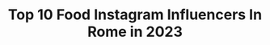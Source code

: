 ---
title: Top 10 Food Instagram Influencers In Rome in 2023
description: >-
  Find top food Instagram influencers in Rome in 2023. Most popular hashtags: #food #rome #roma #italy.
platform: Instagram
hits: 131
text_top: See the top-rated Instagram profiles on inBeat.
text_bottom: Our search engine holds 131 Instagram influencers like this in Rome, Italy for you to connect with.
profiles:
  - username: "magnaromadvisor"
    fullname: >-
      Magnaromadvisor
    bio: >-
      🕵🏻‍♀️🕵🏻Guida ai migliori ristoranti di Roma 📍Seguici per sapere sempre dove mangiare ⚠️Tagga @magnaromadvisor nelle tue storie Mappa Magnaromadvisor👇🏻
    location: "Italy"
    followers: 18576
    engagement: 678
    commentsToLikes: 0.487221
    id: ck8tautttt5k30j785zm9zp03
    verified: false
    hashtags: "#aperitiviroma, #mangiare, #parioli, #sushiaddicted"
  - username: "merendaroma"
    fullname: >-
      Merenda a Roma
    bio: >-
      Suggerimenti e consigli su dove fare la merenda a Roma. #merendaroma • @danilo_cappa @dopocenaaroma @pranzoceneroma @aperitiviroma @colazioneroma
    location: "Italy"
    followers: 35635
    engagement: 89
    commentsToLikes: 0.006705
    id: ck5q6b6w9wotb0i11ycshqzjq
    verified: false
    hashtags: ""
  - username: "rachelaliceroddy"
    fullname: >-
      rachel
    bio: >-
      Writing, usually about food, in Rome. 5 Quarters / 2 Kitchens. @guardianfeast @internazionale
    location: "Italy"
    followers: 47034
    engagement: 184
    commentsToLikes: 0.028899
    id: ck13butfmx8t30i19z30z7inb
    verified: false
    hashtags: "#fandmawards2020, #2metrimask, #markettotablerome"
  - username: "hopefully_80"
    fullname: >-
      [ H o p e F u l l y ]
    bio: >-
      | Food, Travel, Déco & Lifestyle | |📍Amiens |
    location: "Italy"
    followers: 6519
    engagement: 842
    commentsToLikes: 0.019154
    id: ck8t3ut254kqd0j78eoydujy5
    verified: false
    hashtags: "#italie, #italy, #foodie, #interior"
  - username: "marialuigiabalsamo"
    fullname: >-
      Maria Luigia Balsamo ⚘
    bio: >-
      📍Italia - Basilicata Travel | lifestyle ✉️ marialuigiabalsamo@gmail.com
    location: "Italy"
    followers: 11954
    engagement: 609
    commentsToLikes: 0.032559
    id: ck6tm50ur76yq0j71dyr0bds8
    verified: false
    hashtags: "#roma, #volgobasilicata, #sud, #puglialovers"
  - username: "food_travel_etc"
    fullname: >-
      Anchit Jain
    bio: >-
      A blog focusing on food, travel, music, movies, books, etc. For any kind of collaborations/ promotions, DM or email at anchit.foodtraveletc@gmail.com.
    location: "Italy"
    followers: 42132
    engagement: 128
    commentsToLikes: 0.002303
    id: ckap17oblten20i78ewwonubc
    verified: false
    hashtags: "#foody, #likeforfollow, #photooftheday, #instagood"
  - username: "salt_and_sugar_lab"
    fullname: >-
      Inna LAButova, Food + Photo
    bio: >-
      🍎 Good, healthy & easy food 📷 FOOD PHOTOGRAPHER 📷 🇮🇹 Rome, Italy (lang: Russian, Italian, English) Wedding Photo account - @InnaLabu
    location: "Italy"
    followers: 2851
    engagement: 3106
    commentsToLikes: 0.122207
    id: ckaowhgwu8ylv0i786wzcd9pf
    verified: false
    hashtags: "#monthlytechniquecollab"
  - username: "colazioneroma"
    fullname: >-
      Colazione a Roma
    bio: >-
      Suggerimenti e consigli sulla colazione a Roma #colazioneroma • @danilo_cappa @pranzoceneroma @dopocenaaroma @merendaroma @aperitiviroma @sushiroma__
    location: "Italy"
    followers: 42457
    engagement: 97
    commentsToLikes: 0.009781
    id: ck5zoe1q3qcp30i14s6ru7wk6
    verified: false
    hashtags: "#breakfast, #colazioneroma, #colazionearoma, #colazionesana"
  - username: "krsikapamarija"
    fullname: >-
      Marija Krsikapa
    bio: >-
      🇮🇹Based in MILAN, ITALY 👠FASHION | TRAVEL | LIFESTYLE 💌Let’s get in touch: marijakrsikapa@yahoo.co.uk 🎥Check out my new YouTube Channel
    location: "Italy"
    followers: 238730
    engagement: 466
    commentsToLikes: 0.014846
    id: ck5zlqc3rl6tf0i14xj06as9s
    verified: false
    hashtags: "#ootd, #fun, #italy, #sunset"
  - username: "mara_soul_kitchen"
    fullname: >-
      Mara
    bio: >-
      👓 Economista 🍪 Food blogger 👜 Appassionata di moda 💌 scaramuzzomara@gmail.com 👇 Blog
    location: "Italy"
    followers: 13345
    engagement: 614
    commentsToLikes: 0.087070
    id: ckf5lnmudq7gr0j23jq2wi0h5
    verified: false
    hashtags: "#mangiaresano, #senzaburro, #dolcilight, #dolcisenzaburro"
---